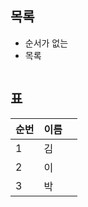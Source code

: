 ## 목록

* 순서가 없는
* 목록

```

```



## 표

| 순번 | 이름 |      |
| ---- | ---- | ---- |
| 1    | 김   |      |
| 2    | 이   |      |
| 3    | 박   |      |

